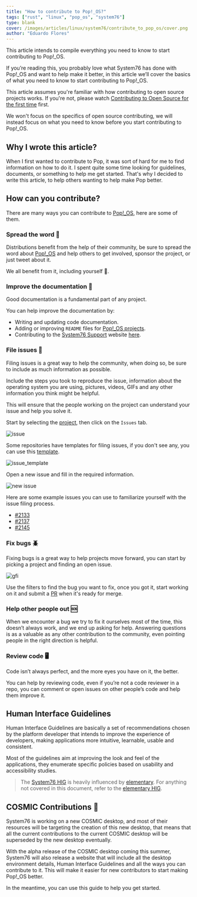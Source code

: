```yaml
---
title: "How to contribute to Pop!_OS?"
tags: ["rust", "linux", "pop_os", "system76"]
type: blank
cover: /images/articles/linux/system76/contribute_to_pop_os/cover.png
author: "Eduardo Flores"
---
```


This article intends to compile everything you need to know to start contributing to Pop!_OS.

If you’re reading this, you probably love what System76 has done with Pop!_OS and want to help make it better, in this article we’ll cover the basics of what you need to know to start contributing to Pop!_OS.

This article assumes you're familiar with how contributing to open source projects works. If you're not, please watch [Contributing to Open Source for the first time](https://youtu.be/c6b6B9oN4Vg) first.

We won't focus on the specifics of open source contributing, we will instead focus on what you need to know before you start contributing to Pop!_OS.

## Why I wrote this article?

When I first wanted to contribute to Pop, it was sort of hard for me to find information on how to do it. I spent quite some time looking for guidelines, documents, or something to help me get started. That's why I decided to write this article, to help others wanting to help make Pop better.

## How can you contribute?

There are many ways you can contribute to [Pop!_OS](https://pop.system76.com/), here are some of them.

### Spread the word 📢

Distributions benefit from the help of their community, be sure to spread the word about [Pop!_OS](https://pop.system76.com/) and help others to get involved, sponsor the project, or just tweet about it.  

We all benefit from it, including yourself 🙂.

### Improve the documentation 📄

Good documentation is a fundamental part of any project.

You can help improve the documentation by: 
- Writing and updating code documentation.
- Adding or improving `README` files for [Pop!_OS projects](https://github.com/pop-os).
- Contributing to the [System76 Support](https://support.system76.com/) website [here](https://github.com/system76/docs).

### File issues 🚨

Filing issues is a great way to help the community, when doing so, be sure to include as much information as possible.

Include the steps you took to reproduce the issue, information about the operating system you are using, pictures, videos, GIFs and any other information you think might be helpful.

This will ensure that the people working on the project can understand your issue and help you solve it.

Start by selecting the [project](https://github.com/orgs/pop-os/repositories), then click on the `Issues` tab. 

![issue](/images/articles/linux/system76/contribute_to_pop_os/issue.png "Issue")

Some repositories have templates for filing issues, if you don't see any, you can use this [template](https://github.com/pop-os/pop/blob/master/.github/ISSUE_TEMPLATE.md).

![issue_template](/images/articles/linux/system76/contribute_to_pop_os/issue_template.png "Issue Template")

Open a new issue and fill in the required information.

![new issue](/images/articles/linux/system76/contribute_to_pop_os/new_issue.png "New Issue")

Here are some example issues you can use to familiarize yourself with the issue filing process.

- [#2133](https://github.com/pop-os/pop/issues/2133)
- [#2137](https://github.com/pop-os/pop/issues/2137)
- [#2145](https://github.com/pop-os/pop/issues/2145)

### Fix bugs 🪲

Fixing bugs is a great way to help projects move forward, you can start by picking a project and finding an open issue.

![gfi](/images/articles/linux/system76/contribute_to_pop_os/gfi.png "Good First Issue")

Use the filters to find the bug you want to fix, once you got it, start working on it and submit a [PR](https://docs.github.com/en/pull-requests/collaborating-with-pull-requests/proposing-changes-to-your-work-with-pull-requests/about-pull-requests) when it's ready for merge.

### Help other people out 🆘

When we encounter a bug we try to fix it ourselves most of the time, this doesn’t always work, and we end up asking for help. Answering questions is as a valuable as any other contribution to the community, even pointing people in the right direction is helpful.

### Review code 🖥️

Code isn’t always perfect, and the more eyes you have on it, the better.

You can help by reviewing code, even if you’re not a code reviewer in a repo, you can comment or open issues on other people’s code and help them improve it.

## Human Interface Guidelines

Human Interface Guidelines are basically a set of recommendations chosen by the platform developer that intends to improve the experience of developers, making applications more intuitive, learnable, usable and consistent.

Most of the guidelines aim at improving the look and feel of the applications, they enumerate specific policies based on usability and accessibility studies.

> The [System76 HIG](https://system76.github.io/shig/) is heavily influenced by [elementary](https://elementary.io). For anything not covered in this document, refer to the [elementary HIG](https://docs.elementary.io/hig).

## COSMIC Contributions 🌌
 
System76 is working on a new COSMIC desktop, and most of their resources will be targeting the creation of this new desktop, that means that all the current contributions to the current COSMIC desktop will be superseded by the new desktop eventually.

With the alpha release of the COSMIC desktop coming this summer, System76 will also release a website that will include all the desktop environment details, Human Interface Guidelines and all the ways you can contribute to it. This will make it easier for new contributors to start making Pop!_OS better.

In the meantime, you can use this guide to help you get started.
